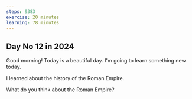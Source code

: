 ```yaml
---
steps: 9383
exercise: 20 minutes
learning: 78 minutes
---
```

## Day No 12 in 2024
Good morning! Today is a beautiful day.
I'm going to learn something new today.

I learned about the history of the Roman Empire.

What do you think about the Roman Empire?
